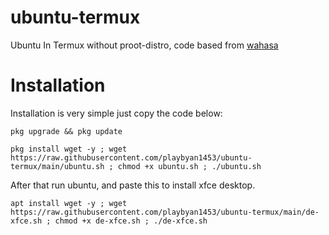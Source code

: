 # ubuntu-termux
Ubuntu In Termux without proot-distro, code based from [wahasa](https://github.com/wahasa/Ubuntu/)

# Installation
Installation is very simple just copy the code below:

```
pkg upgrade && pkg update
```

```
pkg install wget -y ; wget https://raw.githubusercontent.com/playbyan1453/ubuntu-termux/main/ubuntu.sh ; chmod +x ubuntu.sh ; ./ubuntu.sh
```

After that run ubuntu, and paste this to install xfce desktop.
```
apt install wget -y ; wget https://raw.githubusercontent.com/playbyan1453/ubuntu-termux/main/de-xfce.sh ; chmod +x de-xfce.sh ; ./de-xfce.sh
```
